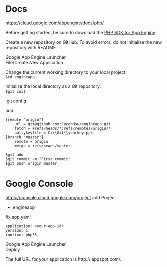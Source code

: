 # Docs

https://cloud.google.com/appengine/docs/php/  

Before getting started, be sure to download the [PHP SDK for App Engine](https://cloud.google.com/appengine/downloads#Google_App_Engine_SDK_for_PHP).


Create a new repository on GitHub. To avoid errors, do not initialize the new repository with README  

Google App Engine Launcher  
File/Create New Application  

Change the current working directory to your local project.  
`$cd engineapp`  

Initialize the local directory as a Git repository.  
`$git init`  


.git config  

add
```
[remote "origin"]
    url = git@github.com:JacobHsu/engineapp.git
    fetch = +refs/heads/*:refs/remotes/origin/*
    puttykeyfile = C:\\Git\\yourkey.ppk
[branch "master"]
    remote = origin
    merge = refs/heads/master
```

`$git add`  
`$git commit -m "First commit"`  
`$git push origin master`  

# Google Console

https://console.cloud.google.com/project
add Project

* engineapp  <your-app-id>


fix app.yaml
```
application: <your-app-id>
version: 1
runtime: php55
```

Google App Engine Launcher  
Deploy  

The full URL for your application is http://<your-app-id>.appspot.com/.
